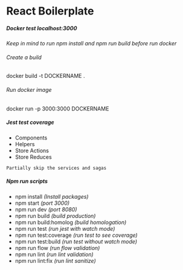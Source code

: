 # React Boilerplate
##### Docker test localhost:3000
*Keep in mind to run npm install and npm run build before run docker*
###### Create a build
docker build -t DOCKERNAME .
###### Run docker image
docker run -p 3000:3000 DOCKERNAME 
##### Jest test coverage
- Components
- Helpers
- Store Actions
- Store Reduces
~~~~
Partially skip the services and sagas
~~~~
##### Npm run scripts
- npm install *(Install packages)*
- npm start *(port 3000)*
- npm run dev *(port 8080)*
- npm run build *(build production)*
- npm run build:homolog *(build homologation)*
- npm run test *(run jest with watch mode)*
- npm run test:coverage *(run test to see coverage)*
- npm run test:build *(run test without watch mode)*
- npm run flow *(run flow validation)*
- npm run lint *(run lint validation)*
- npm run lint:fix *(run lint sanitize)*
